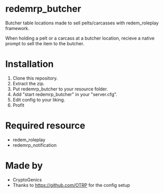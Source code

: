 # redemrp_butcher
Butcher table locations made to sell pelts/carcasses with redem_roleplay framework.

When holding a pelt or a carcass at a butcher location, recieve a native prompt to sell the item to the butcher.

# Installation
1. Clone this repository.
2. Extract the zip.
3. Put redemrp_butcher to your resource folder.
4. Add "start redemrp_butcher" in your "server.cfg".
5. Edit config to your liking.
6. Profit

# Required resource
- redem_roleplay
- redemrp_notification

# Made by
- CryptoGenics
- Thanks to https://github.com/OTRP for the config setup
